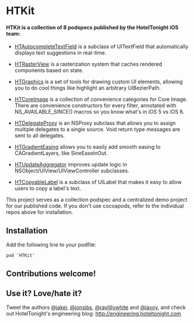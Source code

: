 HTKit
=====

#### HTKit is a collection of 8 podspecs published by the HotelTonight iOS team:

* [HTAutocompleteTextField](https://github.com/hoteltonight/HTAutocompleteTextField) is a subclass of UITextField that automatically displays text suggestions in real-time.

* [HTRasterView](https://github.com/hoteltonight/HTRasterView) is a rasterization system that caches rendered components based on state.

* [HTGraphics](https://github.com/hoteltonight/HTGraphics) is a set of tools for drawing custom UI elements, allowing you to do cool things like highlight an arbitrary UIBezierPath.

* [HTCoreImage](https://github.com/hoteltonight/HTCoreImage) is a collection of convenience categories for Core Image. There are convenience constructors for every filter, annotated with NS_AVAILABLE_SINCE() macros so you know what's in iOS 5 vs iOS 6.

* [HTDelegateProxy](https://github.com/hoteltonight/HTDelegateProxy) is an NSProxy subclass that allows you to assign multiple delegates to a single source.  Void return type messages are sent to all delegates.

* [HTGradientEasing](https://github.com/hoteltonight/HTGradientEasing) allows you to easily add smooth easing to CAGradientLayers, like SineEaseInOut.

* [HTUpdateAggregator](https://github.com/hoteltonight/HTUpdateAggregator) improves update logic in NSObject/UIView/UIViewController subclasses.

* [HTCopyableLabel](https://github.com/hoteltonight/HTCopyableLabel) is a subclass of UILabel that makes it easy to allow users to copy a label's text.

This project serves as a collection podspec and a centralized demo project for our published code.  If you don't use cocoapods, refer to the individual repos above for installation.

## Installation

Add the following line to your podfile:
```
pod 'HTKit'
```

## Contributions welcome!

## Use it? Love/hate it?

Tweet the authors [@jakej](https://twitter.com/jakej), [@jonsibs](https://twitter.com/jonsibs), [@raylillywhite](https://twitter.com/RayLillywhite) and [@lavoy](https://twitter.com/lavoy), and check out HotelTonight's engineering blog: http://engineering.hoteltonight.com
